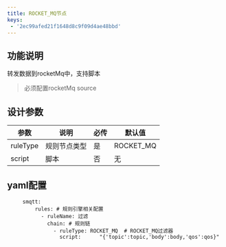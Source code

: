 ```yaml
---
title: ROCKET_MQ节点
keys:
 - '2ec99afed21f1648d8c9f09d4ae48bbd'
---
```


## 功能说明

转发数据到rocketMq中，支持脚本
> 必须配置rocketMq source

## 设计参数

|  参数   | 说明  | 必传  |默认值  |
|  ----  | ----  |----  |----  |
| ruleType  | 规则节点类型 |是 |ROCKET_MQ  |
| script| 脚本 | 否|无  |


## yaml配置

   ```
        smqtt:
            rules: # 规则引擎相关配置
              - ruleName: 过滤
                chain: # 规则链
                  - ruleType: ROCKET_MQ  # ROCKET_MQ过滤器
                    script:      "{'topic':topic,'body':body,'qos':qos}"
   ```